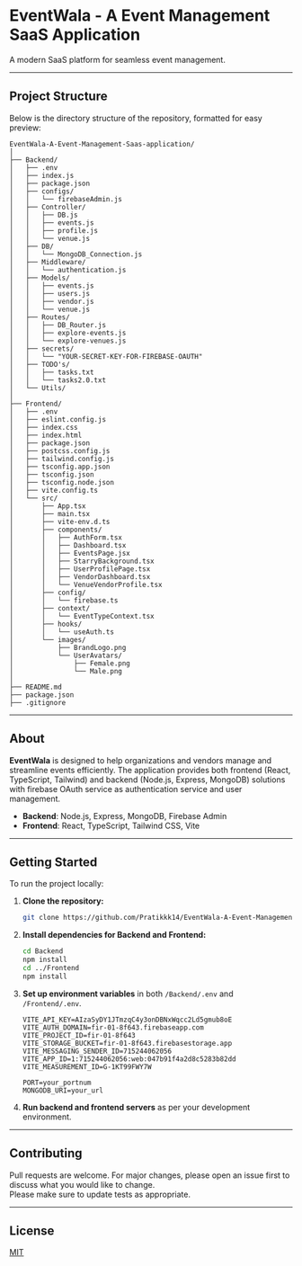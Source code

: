 # EventWala - A Event Management SaaS Application

A modern SaaS platform for seamless event management.

---

## Project Structure

Below is the directory structure of the repository, formatted for easy preview:

```
EventWala-A-Event-Management-Saas-application/
│
├── Backend/
│   ├── .env
│   ├── index.js
│   ├── package.json
│   ├── configs/
│   │   └── firebaseAdmin.js
│   ├── Controller/
│   │   ├── DB.js
│   │   ├── events.js
│   │   ├── profile.js
│   │   └── venue.js
│   ├── DB/
│   │   └── MongoDB_Connection.js
│   ├── Middleware/
│   │   └── authentication.js
│   ├── Models/
│   │   ├── events.js
│   │   ├── users.js
│   │   ├── vendor.js
│   │   └── venue.js
│   ├── Routes/
│   │   ├── DB_Router.js
│   │   ├── explore-events.js
│   │   └── explore-venues.js
│   ├── secrets/
│   │   └── "YOUR-SECRET-KEY-FOR-FIREBASE-OAUTH"
│   ├── TODO's/
│   │   ├── tasks.txt
│   │   └── tasks2.0.txt
│   └── Utils/
│
├── Frontend/
│   ├── .env
│   ├── eslint.config.js
│   ├── index.css
│   ├── index.html
│   ├── package.json
│   ├── postcss.config.js
│   ├── tailwind.config.js
│   ├── tsconfig.app.json
│   ├── tsconfig.json
│   ├── tsconfig.node.json
│   ├── vite.config.ts
│   └── src/
│       ├── App.tsx
│       ├── main.tsx
│       ├── vite-env.d.ts
│       ├── components/
│       │   ├── AuthForm.tsx
│       │   ├── Dashboard.tsx
│       │   ├── EventsPage.jsx
│       │   ├── StarryBackground.tsx
│       │   ├── UserProfilePage.tsx
│       │   ├── VendorDashboard.tsx
│       │   └── VenueVendorProfile.tsx
│       ├── config/
│       │   └── firebase.ts
│       ├── context/
│       │   └── EventTypeContext.tsx
│       ├── hooks/
│       │   └── useAuth.ts
│       └── images/
│           ├── BrandLogo.png
│           └── UserAvatars/
│               ├── Female.png
│               └── Male.png
│
├── README.md
├── package.json
├── .gitignore
```

---

## About

**EventWala** is designed to help organizations and vendors manage and streamline events efficiently. The application provides both frontend (React, TypeScript, Tailwind) and backend (Node.js, Express, MongoDB) solutions with firebase OAuth service as authentication service and user management.

- **Backend**: Node.js, Express, MongoDB, Firebase Admin
- **Frontend**: React, TypeScript, Tailwind CSS, Vite

---

## Getting Started

To run the project locally:

1. **Clone the repository:**
   ```bash
   git clone https://github.com/Pratikkk14/EventWala-A-Event-Management-Saas-application.git
   ```
2. **Install dependencies for Backend and Frontend:**
   ```bash
   cd Backend
   npm install
   cd ../Frontend
   npm install
   ```
3. **Set up environment variables** in both `/Backend/.env` and `/Frontend/.env`.
      ```frontend/env file 
      VITE_API_KEY=AIzaSyDY1JTmzqC4y3onDBNxWqcc2Ld5gmub8oE
      VITE_AUTH_DOMAIN=fir-01-8f643.firebaseapp.com
      VITE_PROJECT_ID=fir-01-8f643
      VITE_STORAGE_BUCKET=fir-01-8f643.firebasestorage.app
      VITE_MESSAGING_SENDER_ID=715244062056
      VITE_APP_ID=1:715244062056:web:047b91f4a2d8c5283b82dd
      VITE_MEASUREMENT_ID=G-1KT99FWY7W
      ```
      ```backend/env
      PORT=your_portnum 
      MONGODB_URI=your_url
      ```

5. **Run backend and frontend servers** as per your development environment.

---

## Contributing

Pull requests are welcome. For major changes, please open an issue first to discuss what you would like to change.  
Please make sure to update tests as appropriate.

---

## License

[MIT](LICENSE)
